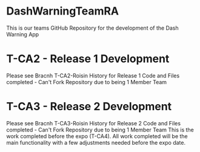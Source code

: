 # DashWarningTeamRA
This is our teams GitHub Repository for the development of the Dash Warning App

# T-CA2 - Release 1 Development 
Please see Bracnh T-CA2-Roisin History for Release 1 Code and Files completed - Can't Fork Repository due to being 1 Member Team

# T-CA3 - Release 2 Development 
Please see Bracnh T-CA3-Roisin History for Release 2 Code and Files completed - Can't Fork Repository due to being 1 Member Team
This is the work completed before the expo (T-CA4). All work completed will be the main functionality with a few adjustments needed before the expo date. 
